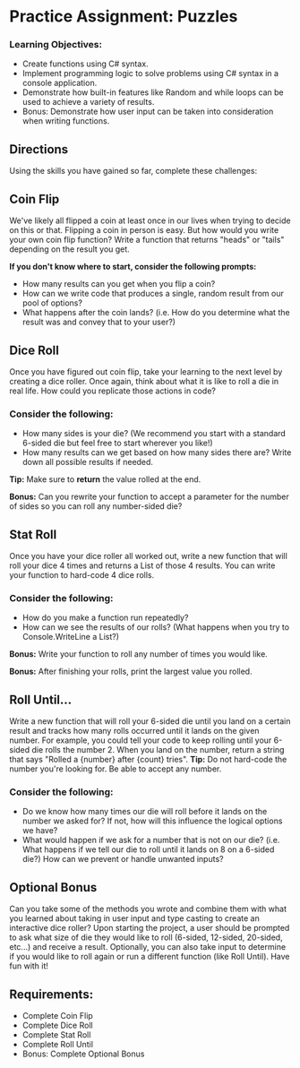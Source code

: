 # Practice Assignment: Puzzles

### Learning Objectives:

- Create functions using C# syntax.
- Implement programming logic to solve problems using C# syntax in a console application.
- Demonstrate how built-in features like Random and while loops can be used to achieve a variety of results.
- Bonus: Demonstrate how user input can be taken into consideration when writing functions.

## Directions
Using the skills you have gained so far, complete these challenges:

## Coin Flip
We've likely all flipped a coin at least once in our lives when trying to decide on this or that. Flipping a coin in person is easy. But how would you write your own coin flip function? Write a function that returns "heads" or "tails" depending on the result you get.

**If you don't know where to start, consider the following prompts:**

- How many results can you get when you flip a coin?
- How can we write code that produces a single, random result from our pool of options?
- What happens after the coin lands? (i.e. How do you determine what the result was and convey that to your user?)

## Dice Roll
Once you have figured out coin flip, take your learning to the next level by creating a dice roller. Once again, think about what it is like to roll a die in real life. How could you replicate those actions in code?

### Consider the following:

- How many sides is your die? (We recommend you start with a standard 6-sided die but feel free to start wherever you like!)
- How many results can we get based on how many sides there are? Write down all possible results if needed.

**Tip:** Make sure to **return** the value rolled at the end.

**Bonus:** Can you rewrite your function to accept a parameter for the number of sides so you can roll any number-sided die?

## Stat Roll
Once you have your dice roller all worked out, write a new function that will roll your dice 4 times and returns a List of those 4 results. You can write your function to hard-code 4 dice rolls.

### Consider the following:

- How do you make a function run repeatedly?
- How can we see the results of our rolls? (What happens when you try to Console.WriteLine a List?)

**Bonus:** Write your function to roll any number of times you would like.

**Bonus:** After finishing your rolls, print the largest value you rolled.

## Roll Until...
Write a new function that will roll your 6-sided die until you land on a certain result and tracks how many rolls occurred until it lands on the given number. For example, you could tell your code to keep rolling until your 6-sided die rolls the number 2. When you land on the number, return a string that says "Rolled a {number} after {count} tries". 
**Tip:** Do not hard-code the number you're looking for. Be able to accept any number.

### Consider the following:

- Do we know how many times our die will roll before it lands on the number we asked for? If not, how will this influence the logical options we have?
- What would happen if we ask for a number that is not on our die? (i.e. What happens if we tell our die to roll until it lands on 8 on a 6-sided die?) How can we prevent or handle unwanted inputs?

## Optional Bonus
Can you take some of the methods you wrote and combine them with what you learned about taking in user input and type casting to create an interactive dice roller? Upon starting the project, a user should be prompted to ask what size of die they would like to roll (6-sided, 12-sided, 20-sided, etc...) and receive a result. Optionally, you can also take input to determine if you would like to roll again or run a different function (like Roll Until). Have fun with it!

## Requirements:
- Complete Coin Flip
- Complete Dice Roll
- Complete Stat Roll
- Complete Roll Until
- Bonus: Complete Optional Bonus